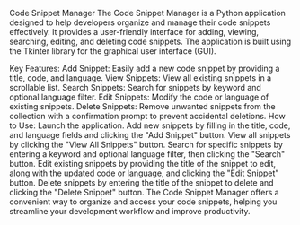 
Code Snippet Manager
The Code Snippet Manager is a Python application designed to help developers organize and manage their code snippets effectively. It provides a user-friendly interface for adding, viewing, searching, editing, and deleting code snippets. The application is built using the Tkinter library for the graphical user interface (GUI).

Key Features:
Add Snippet: Easily add a new code snippet by providing a title, code, and language.
View Snippets: View all existing snippets in a scrollable list.
Search Snippets: Search for snippets by keyword and optional language filter.
Edit Snippets: Modify the code or language of existing snippets.
Delete Snippets: Remove unwanted snippets from the collection with a confirmation prompt to prevent accidental deletions.
How to Use:
Launch the application.
Add new snippets by filling in the title, code, and language fields and clicking the "Add Snippet" button.
View all snippets by clicking the "View All Snippets" button.
Search for specific snippets by entering a keyword and optional language filter, then clicking the "Search" button.
Edit existing snippets by providing the title of the snippet to edit, along with the updated code or language, and clicking the "Edit Snippet" button.
Delete snippets by entering the title of the snippet to delete and clicking the "Delete Snippet" button.
The Code Snippet Manager offers a convenient way to organize and access your code snippets, helping you streamline your development workflow and improve productivity.
